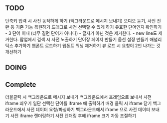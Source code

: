 ## TODO
단축키 입력 시 사전 동작하게 하기 (백그라운드로 메시지 보내기)
오디오 듣기, 사전 전환 등 기존 기능 복원하기
드래그로 사전 선택할 수 있게 하기
유효한 단어인지 확인하기
	- 3 단어 이내 (너무 길면 단어가 아니다)
	- 글자가 아닌 것은 제거한다.
	- new line도 제거한다.
팝업에서 검색 시 사전 노출하기
단어장 페이지 만들기
옵션 설정 만들기
애널리틱스 추가하기
웹폰트 로드하기
웹폰트 워닝 제거하기
뷰 로드 시 요청이 2번 나가는 것 개선하기


## DOING


## Complete
더블클릭 시 백그라운드로 메시지 보내기
백그라운드에서 프레임으로 보내서 사전 iframe 띄우기
일단 선택한 단어를 iframe 에 출력하기
배경 클릭 시 iframe 닫기
백그라운드에서 사전 데이터 요청/파싱하기
백그라운드에서 iframe 으로 사전 데이터 보내기
사전 iframe 렌더링하기
사전 렌더링 후에 iframe 크기 자동 조절하기